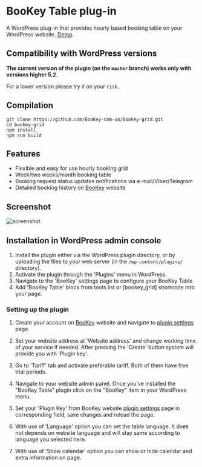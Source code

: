 # BooKey Table plug-in


A WordPress plug-in that provides hourly based booking table on your WordPress website.
[Demo](http://bbecquet.github.io/Leaflet.PolylineDecorator/example/example.html).

## Compatibility with WordPress versions

**The current version of the plugin (on the `master` branch) works only with versions higher 5.2**.

For a lower version please try it on your `risk`.

## Compilation

```
git clone https://github.com/BooKey-com-ua/bookey-grid.git
cd bookey-grid
npm install
npm run build
```

## Features

* Flexible and easy for use hourly booking grid
* Week/two weeks/month booking table
* Booking request status updates notifications via e-mail/Viber/Telegram
* Detailed booking history on [BooKey](https://bookey.ltd/) website

## Screenshot

![screenshot](https://bookey.ltd/landing/02_desk_light_en.webp "Screenshot showing BooKey grid table.")

## Installation in WordPress admin console

1. Install the plugin either via the WordPress plugin directory, or by uploading the files to your web server (in the `/wp-content/plugins/` directory).
2. Activate the plugin through the 'Plugins' menu in WordPress.
3. Navigate to the 'BooKey' settings page to configure your BooKey Table.
4. Add 'BooKey Table' block from tools list or [bookey_grid] shortcode into your page.

### Setting up the plugin

1. Create your account on [BooKey](https://bookey.ltd/) website and navigate to [plugin settings](https://bookey.ltd/plugin) page.

2. Set your website address at 'Website address' and change working time of your service if needed. After pressing the 'Create' button system will provide you with 'Plugin key'.

3. Go to 'Tariff' tab and activate preferable tariff. Both of them have free trial periods.

4. Navigate to your website admin panel. Once you've installed the "BooKey Table" plugin click on the "BooKey" item in your WordPress menu. 

5. Set your 'Plugin Key' from BooKey website [plugin settings](https://bookey.ltd/plugin) page in corresponding field, save changes and reload the page.

6. With use of 'Language' option you can set the table language. It does not depends on website language and will stay same according to language you selected here.

7. With use of 'Show calendar' option you can show or hide calendar and extra information on page.

